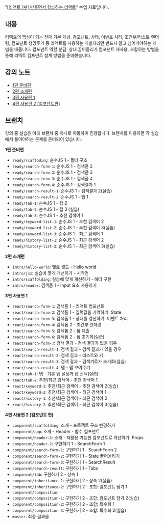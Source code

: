 "[[리액트 1부] 만들면서 학습하는 리액트](https://inf.run/BBPuX)" 수업 자료입니다.

## 내용

리액트의 핵심이 되는 진짜 기본 개념. 컴포넌트, 상태, 이벤트 처리, 조건부/리스트 렌더링, 컴포넌트 생명주기 등 리액트를 사용하는 개발자라면 반드시 알고 넘어가야하는 개념을 배웁니다. 컴포넌트 역할 분담, 상태 끌어올리기 컴포넌트 재사용, 조합하는 방법을 통해 리액트 컴포넌트 설계 방법을 준비했습니다.

## 강의 노트

- [1편 준비편](https://jeonghwan-kim.github.io/series/2021/04/05/lecture-react-ready.html)
- [2편 소개편](https://jeonghwan-kim.github.io/series/2021/04/08/lecture-react-intro.html)
- [3편 사용편 1](https://jeonghwan-kim.github.io/series/2021/04/12/lecture-react-usage.html)
- [4편 사용편 2 (컴포넌트편)](https://jeonghwan-kim.github.io/series/2021/04/15/lecture-react-component.html)

## 브랜치

강의 중 실습은 아래 브랜치 중 하나로 이동하여 진행합니다. 브랜치를 이용하면 각 실습에서 풀어야하는 문제를 준비되어 있습니다.

**1편 준비편**

- `ready/scaffoding`: 순수JS 1 - 폴더 구조
- `ready/search-form-1`: 순수JS 1 - 검색폼 2
- `ready/search-form-2`: 순수JS 1 - 검색폼 3
- `ready/search-form-3`: 순수JS 1 - 검색폼 4
- `ready/search-form-4`: 순수JS 1 - 검색결과 1
- `ready/search-result-1`: 순수JS 1 - 검색결과 2(실습)
- `ready/search-result-2`: 순수JS 1 - 탭 1
- `ready/tab-1`: 순수JS 1 - 탭 2
- `ready/tab-2`: 순수JS 1 - 탭 3 (실습)
- `ready/tab-3`: 순수JS 1 - 추천 검색어 1
- `ready/keyword-list-1`: 순수JS 1 - 추천 검색어 2
- `ready/keyword-list-2`: 순수JS 1 - 추천 검색어 3(실습)
- `ready/keyword-list-3`: 순수JS 1 - 최근 검색어 1
- `ready/history-list-1`: 순수JS 1 - 최근 검색어 2
- `ready/history-list-2`: 순수JS 1 - 최근 검색어 3(실습)

**2편 소개편**

- `intro/hello-world`: 헬로 월드 - Hello world
- `intro/jsx`: 실습에 맞게 개선하기 - 시작점
- `intro/scaffolding`: 실습에 맞게 개선하기 - 헤더 구현
- `intro/header`: 검색폼 1 - Input 요소 사용하기

**3편 사용편 1**

- `react/search-form-1`: 검색폼 1 - 리액트 컴포넌트
- `react/search-form-2`: 검색폼 1 - 입력값을 기억하기: State
- `react/search-form-3`: 검색폼 1 - 상태를 갱신하기: 이벤트 처리
- `react/search-form-4`: 검색폼 2 - 조건부 렌더링
- `react/search-form-5`: 검색폼 2 - 폼 제출
- `react/search-form-6`: 검색폼 2 - 폼 초기화(실습)
- `react/search-form-7`: 검색 결과 - 검색 결과가 없을 경우
- `react/search-result-1`: 검색 결과 - 검색 결과가 있을 경우
- `react/search-result-2`: 검색 결과 - 리스트와 키
- `react/search-result-3`: 검색 결과 - 검색겨로가 초기화(실습)
- `react/search-result-4`: 탭 - 탭 보여주기
- `react/tab-1`: 탭 - 기본 탭 설정과 탭 선택(실습)
- `react/tab-2`: 추천/최근 검색어 - 추천 검색어 1
- `react/keyword-1`: 추천/최근 검색어 - 추천 검색어 2(실습)
- `react/keyword-2`: 추천/최근 검색어 - 최근 검색어 1
- `react/history-1`: 추천/최근 검색어 - 최근 검색어 2
- `react/history-2`: 추천/최근 검색어 - 최근 검색어 3(실습)

**4편 사용편 2 (컴포넌트 편)**

- `component/scaffolding`: 소개 - 프로젝트 구조 변경하기
- `component/app`: 소개 - Header - 함수 컴포넌트
- `component/header-1`: 소개 - 재활용 가능한 컴포넌트로 개선하기: Props
- `component/header-2`: 구현하기 1 - SearchForm 1
- `component/search-form-1`: 구현하기 1 - SearchForm 2
- `component/search-form-2`: 구현하기 1 - State 끌어올리기
- `component/search-form-3`: 구현하기 1 - SearchResult
- `component/search-result`: 구현하기 1 - Tabs
- `component/tab`: 구현하기 2 - 상속 1
- `component/inheritance-1`: 구현하기 2 - 상속 2(실습)
- `component/inheritance-2`: 구현하기 2 - 조합: 컴포넌트 담기 1
- `component/composition`:
- `component/composition-1`: 구현하기 2 - 조합: 컴포넌트 담기 2(실습)
- `component/composition-2`: 구현하기 2 - 조합: 특수화 1
- `component/composition-3`: 구현하기 2 - 조합: 특수화 2(실습)
- `master`: 최종 결과물
